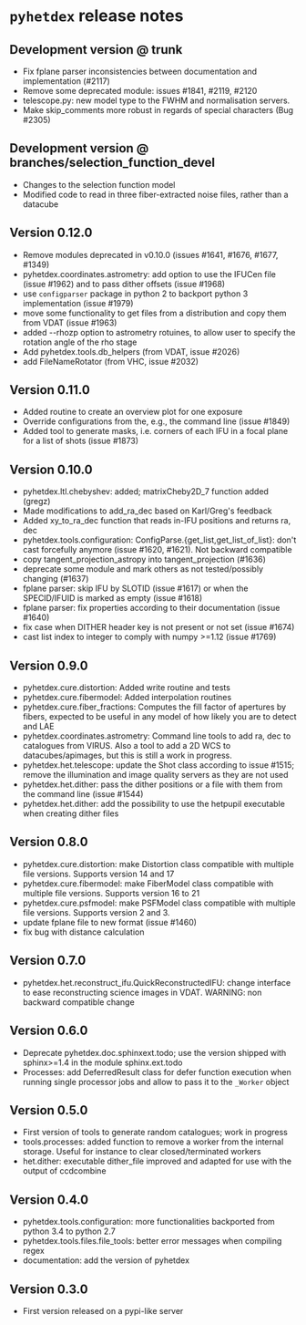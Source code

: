 # ``pyhetdex`` release notes

## Development version @ trunk

* Fix fplane parser inconsistencies between documentation and implementation
  (#2117)
* Remove some deprecated module: issues #1841, #2119, #2120
* telescope.py: new model type to the FWHM and normalisation servers.
* Make skip_comments more robust in regards of special characters (Bug #2305)

## Development version @ branches/selection_function_devel

* Changes to the selection function model
* Modified code to read in three fiber-extracted noise files, rather
  than a datacube

## Version 0.12.0

* Remove modules deprecated in v0.10.0 (issues #1641, #1676, #1677, #1349)
* pyhetdex.coordinates.astrometry: add option to use the IFUCen file (issue
  #1962) and to pass dither offsets (issue #1968)
* use ``configparser`` package in python 2 to backport python 3 implementation
  (issue #1979)
* move some functionality to get files from a distribution and copy them from
  VDAT (issue #1963)
* added --rhozp option to astrometry rotuines, to allow user to specify
  the rotation angle of the rho stage 
* Add pyhetdex.tools.db_helpers (from VDAT, issue #2026)
* add FileNameRotator (from VHC, issue #2032)

## Version 0.11.0

* Added routine to create an overview plot for one exposure
* Override configurations from the, e.g., the command line (issue #1849)
* Added tool to generate masks, i.e. corners of each IFU in
  a focal plane for a list of shots (issue #1873)

## Version 0.10.0

* pyhetdex.ltl.chebyshev: added; matrixCheby2D_7 function added (gregz)
* Made modifications to add_ra_dec based on Karl/Greg's feedback
* Added xy_to_ra_dec function that reads in-IFU positions and returns ra, dec
* pyhetdex.tools.configuration: ConfigParse.{get_list,get_list_of_list}: don't
  cast forcefully anymore (issue #1620, #1621). Not backward compatible
* copy tangent_projection_astropy into tangent_projection (#1636)
* deprecate some module and mark others as not tested/possibly changing (#1637)
* fplane parser: skip IFU by SLOTID (issue #1617) or when the SPECID/IFUID is
  marked as empty (issue #1618)
* fplane parser: fix properties according to their documentation (issue #1640)
* fix case when DITHER header key is not present or not set (issue #1674)
* cast list index to integer to comply with numpy >=1.12 (issue #1769)

## Version 0.9.0

* pyhetdex.cure.distortion: Added write routine and tests
* pyhetdex.cure.fibermodel: Added interpolation routines
* pyhetdex.cure.fiber_fractions: Computes the fill factor of 
  apertures by fibers, expected to be useful in any model of
  how likely you are to detect and LAE
* pyhetdex.coordinates.astrometry: Command line tools to add
  ra, dec to catalogues from VIRUS. Also a tool to add a 2D WCS
  to datacubes/apimages, but this is still a work in progress.
* pyhetdex.het.telescope: update the Shot class according to issue #1515; remove
  the illumination and image quality servers as they are not used
* pyhetdex.het.dither: pass the dither positions or a file with them from the
  command line (issue #1544)
* pyhetdex.het.dither: add the possibility to use the hetpupil executable when
  creating dither files

## Version 0.8.0

* pyhetdex.cure.distortion: make Distortion class compatible with
  multiple file versions. Supports version 14 and 17
* pyhetdex.cure.fibermodel: make FiberModel class compatible with
  multiple file versions. Supports version 16 to 21
* pyhetdex.cure.psfmodel: make PSFModel class compatible with
  multiple file versions. Supports version 2 and 3.
* update fplane file to new format (issue #1460)
* fix bug with distance calculation

## Version 0.7.0

* pyhetdex.het.reconstruct_ifu.QuickReconstructedIFU: change interface to ease
  reconstructing science images in VDAT. WARNING: non backward compatible change

## Version 0.6.0

* Deprecate pyhetdex.doc.sphinxext.todo; use the version shipped with
  sphinx>=1.4 in the module sphinx.ext.todo
* Processes: add DeferredResult class for defer function
  execution when running single processor jobs and allow to pass it to the
  ``_Worker`` object

## Version 0.5.0

* First version of tools to generate random catalogues; work in progress
* tools.processes: added function to remove a worker from the internal 
storage. Useful for instance to clear closed/terminated workers
* het.dither: executable dither_file improved and adapted for use with the 
output of ccdcombine

## Version 0.4.0

* pyhetdex.tools.configuration: more functionalities backported from python 3.4
  to python 2.7
* pyhetdex.tools.files.file_tools: better error messages when compiling regex
* documentation: add the version of pyhetdex

## Version 0.3.0

* First version released on a pypi-like server
